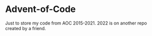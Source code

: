 # Advent-of-Code
Just to store my code from AOC 2015-2021. 2022 is on another repo created by a friend.
